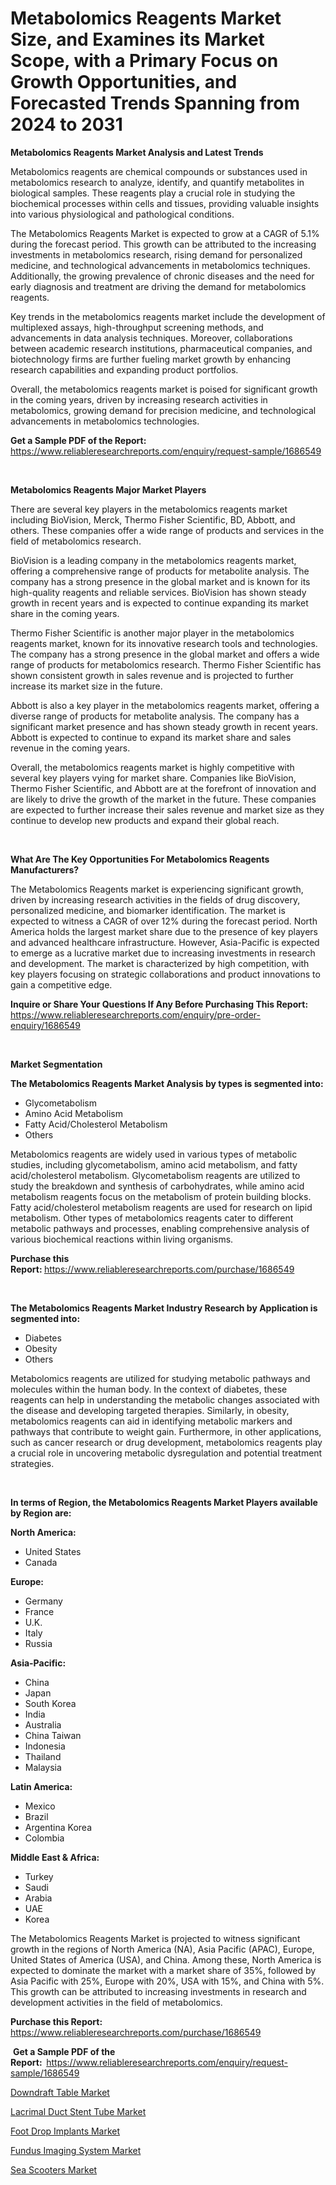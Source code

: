 <p><h1>Metabolomics Reagents Market Size, and Examines its Market Scope, with a Primary Focus on Growth Opportunities, and Forecasted Trends Spanning from 2024 to 2031</h1></p><p><strong>Metabolomics Reagents Market Analysis and Latest Trends</strong></p>
<p><p>Metabolomics reagents are chemical compounds or substances used in metabolomics research to analyze, identify, and quantify metabolites in biological samples. These reagents play a crucial role in studying the biochemical processes within cells and tissues, providing valuable insights into various physiological and pathological conditions.</p><p>The Metabolomics Reagents Market is expected to grow at a CAGR of 5.1% during the forecast period. This growth can be attributed to the increasing investments in metabolomics research, rising demand for personalized medicine, and technological advancements in metabolomics techniques. Additionally, the growing prevalence of chronic diseases and the need for early diagnosis and treatment are driving the demand for metabolomics reagents.</p><p>Key trends in the metabolomics reagents market include the development of multiplexed assays, high-throughput screening methods, and advancements in data analysis techniques. Moreover, collaborations between academic research institutions, pharmaceutical companies, and biotechnology firms are further fueling market growth by enhancing research capabilities and expanding product portfolios.</p><p>Overall, the metabolomics reagents market is poised for significant growth in the coming years, driven by increasing research activities in metabolomics, growing demand for precision medicine, and technological advancements in metabolomics technologies.</p></p>
<p><strong>Get a Sample PDF of the Report:&nbsp;</strong> <a href="https://www.reliableresearchreports.com/enquiry/request-sample/1686549">https://www.reliableresearchreports.com/enquiry/request-sample/1686549</a></p>
<p>&nbsp;</p>
<p><strong>Metabolomics Reagents Major Market Players</strong></p>
<p><p>There are several key players in the metabolomics reagents market including BioVision, Merck, Thermo Fisher Scientific, BD, Abbott, and others. These companies offer a wide range of products and services in the field of metabolomics research.</p><p>BioVision is a leading company in the metabolomics reagents market, offering a comprehensive range of products for metabolite analysis. The company has a strong presence in the global market and is known for its high-quality reagents and reliable services. BioVision has shown steady growth in recent years and is expected to continue expanding its market share in the coming years.</p><p>Thermo Fisher Scientific is another major player in the metabolomics reagents market, known for its innovative research tools and technologies. The company has a strong presence in the global market and offers a wide range of products for metabolomics research. Thermo Fisher Scientific has shown consistent growth in sales revenue and is projected to further increase its market size in the future.</p><p>Abbott is also a key player in the metabolomics reagents market, offering a diverse range of products for metabolite analysis. The company has a significant market presence and has shown steady growth in recent years. Abbott is expected to continue to expand its market share and sales revenue in the coming years.</p><p>Overall, the metabolomics reagents market is highly competitive with several key players vying for market share. Companies like BioVision, Thermo Fisher Scientific, and Abbott are at the forefront of innovation and are likely to drive the growth of the market in the future. These companies are expected to further increase their sales revenue and market size as they continue to develop new products and expand their global reach.</p></p>
<p>&nbsp;</p>
<p><strong>What Are The Key Opportunities For Metabolomics Reagents Manufacturers?</strong></p>
<p><p>The Metabolomics Reagents market is experiencing significant growth, driven by increasing research activities in the fields of drug discovery, personalized medicine, and biomarker identification. The market is expected to witness a CAGR of over 12% during the forecast period. North America holds the largest market share due to the presence of key players and advanced healthcare infrastructure. However, Asia-Pacific is expected to emerge as a lucrative market due to increasing investments in research and development. The market is characterized by high competition, with key players focusing on strategic collaborations and product innovations to gain a competitive edge.</p></p>
<p><strong>Inquire or Share Your Questions If Any Before Purchasing This Report:</strong> <a href="https://www.reliableresearchreports.com/enquiry/pre-order-enquiry/1686549">https://www.reliableresearchreports.com/enquiry/pre-order-enquiry/1686549</a></p>
<p>&nbsp;</p>
<p><strong>Market Segmentation</strong></p>
<p><strong>The Metabolomics Reagents Market Analysis by types is segmented into:</strong></p>
<p><ul><li>Glycometabolism</li><li>Amino Acid Metabolism</li><li>Fatty Acid/Cholesterol Metabolism</li><li>Others</li></ul></p>
<p><p>Metabolomics reagents are widely used in various types of metabolic studies, including glycometabolism, amino acid metabolism, and fatty acid/cholesterol metabolism. Glycometabolism reagents are utilized to study the breakdown and synthesis of carbohydrates, while amino acid metabolism reagents focus on the metabolism of protein building blocks. Fatty acid/cholesterol metabolism reagents are used for research on lipid metabolism. Other types of metabolomics reagents cater to different metabolic pathways and processes, enabling comprehensive analysis of various biochemical reactions within living organisms.</p></p>
<p><strong>Purchase this Report:&nbsp;</strong><a href="https://www.reliableresearchreports.com/purchase/1686549">https://www.reliableresearchreports.com/purchase/1686549</a></p>
<p>&nbsp;</p>
<p><strong>The Metabolomics Reagents Market Industry Research by Application is segmented into:</strong></p>
<p><ul><li>Diabetes</li><li>Obesity</li><li>Others</li></ul></p>
<p><p>Metabolomics reagents are utilized for studying metabolic pathways and molecules within the human body. In the context of diabetes, these reagents can help in understanding the metabolic changes associated with the disease and developing targeted therapies. Similarly, in obesity, metabolomics reagents can aid in identifying metabolic markers and pathways that contribute to weight gain. Furthermore, in other applications, such as cancer research or drug development, metabolomics reagents play a crucial role in uncovering metabolic dysregulation and potential treatment strategies.</p></p>
<p>&nbsp;</p>
<p><strong>In terms of Region, the Metabolomics Reagents Market Players available by Region are:</strong></p>
<p>
    <p> <strong> North America: </strong>
        <ul>
            <li>United States</li>
            <li>Canada</li>
        </ul>
        </p> 
    <p> <strong> Europe: </strong>
        <ul>
            <li>Germany</li>
            <li>France</li>
            <li>U.K.</li>
            <li>Italy</li>
            <li>Russia</li>
        </ul>
        </p> 
    <p> <strong> Asia-Pacific: </strong>
        <ul>
            <li>China</li>
            <li>Japan</li>
            <li>South Korea</li>
            <li>India</li>
            <li>Australia</li>
            <li>China Taiwan</li>
            <li>Indonesia</li>
            <li>Thailand</li>
            <li>Malaysia</li>
        </ul>
        </p> 
    <p> <strong> Latin America: </strong>
        <ul>
            <li>Mexico</li>
            <li>Brazil</li>
            <li>Argentina Korea</li>
            <li>Colombia</li>
        </ul>
        </p> 
    <p> <strong> Middle East & Africa: </strong>
        <ul>
            <li>Turkey</li>
            <li>Saudi</li>
            <li>Arabia</li>
            <li>UAE</li>
            <li>Korea</li>
        </ul>
    </p>
    </p>
<p><p>The Metabolomics Reagents Market is projected to witness significant growth in the regions of North America (NA), Asia Pacific (APAC), Europe, United States of America (USA), and China. Among these, North America is expected to dominate the market with a market share of 35%, followed by Asia Pacific with 25%, Europe with 20%, USA with 15%, and China with 5%. This growth can be attributed to increasing investments in research and development activities in the field of metabolomics.</p></p>
<p><strong>Purchase this Report: </strong><a href="https://www.reliableresearchreports.com/purchase/1686549">https://www.reliableresearchreports.com/purchase/1686549</a></p>
<p>&nbsp;<strong>Get a Sample PDF of the Report:&nbsp;&nbsp;</strong><a href="https://www.reliableresearchreports.com/enquiry/request-sample/1686549">https://www.reliableresearchreports.com/enquiry/request-sample/1686549</a></p>
<p><strong></strong></p>
<p><p><a href="https://github.com/BryceTownsendr/Market-Research-Report-List-3/blob/main/downdraft-table-market.md">Downdraft Table Market</a></p><p><a href="https://medium.com/@juliecastro06/lacrimal-duct-stent-tube-market-size-cagr-trends-2024-2030-89dfa1634ec9">Lacrimal Duct Stent Tube Market</a></p><p><a href="https://medium.com/@juliecastro06/decoding-foot-drop-implants-market-metrics-market-share-trends-and-growth-patterns-edbb6c43535d">Foot Drop Implants Market</a></p><p><a href="https://medium.com/@juliecastro06/fundus-imaging-system-market-report-reveals-the-latest-trends-and-growth-opportunities-of-this-e346f2f03668">Fundus Imaging System Market</a></p><p><a href="https://github.com/mahnoor2003/Market-Research-Report-List-3/blob/main/sea-scooters-market.md">Sea Scooters Market</a></p></p>